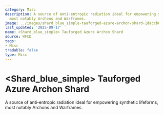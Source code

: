 ```yaml
---
category: Misc
description: A source of anti-entropic radiation ideal for empowering synthetic lifeforms,
  most notably Archons and Warframes.
image: ../images/shard_blue_simple-tauforged-azure-archon-shard-1daccb8a47.png
last_updated: '2025-09-17'
name: <Shard_blue_simple> Tauforged Azure Archon Shard
source: WFCD
tags:
- Misc
tradable: false
type: Misc
---
```


# <Shard_blue_simple> Tauforged Azure Archon Shard

A source of anti-entropic radiation ideal for empowering synthetic lifeforms, most notably Archons and Warframes.

